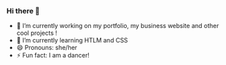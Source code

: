### Hi there 👋

<!--
**luana-madikera/luana-madikera** is a ✨ _special_ ✨ repository because its `README.md` (this file) appears on your GitHub profile.

Here are some ideas to get you started:


<!--- 👯 I’m looking to collaborate on ...
- 🤔 I’m looking for help with ...
- 💬 Ask me about ...
- 📫 How to reach me: ...-->
- 🔭 I’m currently working on my portfolio, my business website and other cool projects !
- 🌱 I’m currently learning HTLM and CSS
- 😄 Pronouns: she/her
- ⚡ Fun fact: I am a dancer!

